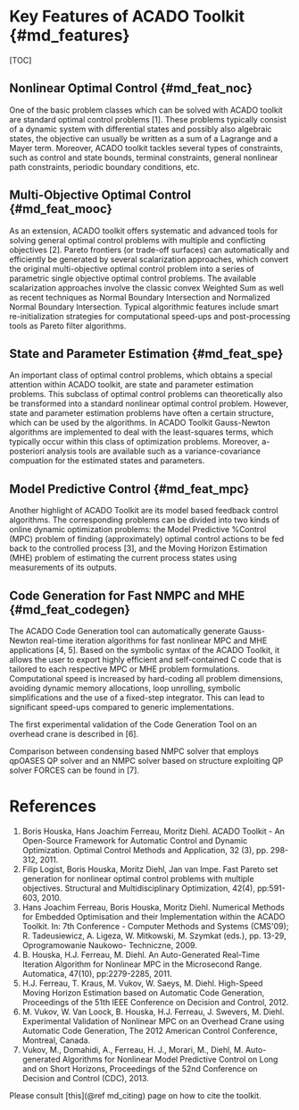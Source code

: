 # Key Features of ACADO Toolkit {#md_features}

[TOC]
 
## Nonlinear Optimal Control {#md_feat_noc}

One of the basic problem classes which can be solved with ACADO toolkit are standard optimal control problems \[1\]. These problems typically consist of a dynamic system with differential states and possibly also algebraic states, the objective can usually be written as a sum of a Lagrange and a Mayer term. Moreover, ACADO toolkit tackles several types of constraints, such as control and state bounds, terminal constraints, general nonlinear path constraints, periodic boundary conditions, etc.

## Multi-Objective Optimal Control {#md_feat_mooc}

As an extension, ACADO toolkit offers systematic and advanced tools for solving general optimal control problems with multiple and conflicting objectives \[2\]. Pareto frontiers (or trade-off surfaces) can automatically and efficiently be generated by several scalarization approaches, which convert the original multi-objective optimal control problem into a series of parametric single objective optimal control problems. The available scalarization approaches involve the classic convex Weighted Sum as well as recent techniques as Normal Boundary Intersection and Normalized Normal Boundary Intersection. Typical algorithmic features include smart re-initialization strategies for computational speed-ups and post-processing tools as Pareto filter algorithms.

## State and Parameter Estimation {#md_feat_spe}

An important class of optimal control problems, which obtains a special attention within ACADO toolkit, are state and parameter estimation problems. This subclass of optimal control problems can theoretically also be transformed into a standard nonlinear optimal control problem. However, state and parameter estimation problems have often a certain structure, which can be used by the algorithms. In ACADO Toolkit Gauss-Newton algorithms are implemented to deal with the least-squares terms, which typically occur within this class of optimization problems. Moreover, a-posteriori analysis tools are available such as a variance-covariance compuation for the estimated states and parameters.

## Model Predictive Control {#md_feat_mpc}

Another highlight of ACADO Toolkit are its model based feedback control algorithms. The corresponding problems can be divided into two kinds of online dynamic optimization problems: the Model Predictive %Control (MPC) problem of finding (approximately) optimal control actions to be fed back to the controlled process \[3\], and the Moving Horizon Estimation (MHE) problem of estimating the current process states using measurements of its outputs.

## Code Generation for Fast NMPC and MHE {#md_feat_codegen}

The ACADO Code Generation tool can automatically generate Gauss-Newton real-time iteration algorithms for fast nonlinear MPC  and MHE applications \[4, 5\]. Based on the symbolic syntax of the ACADO Toolkit, it allows the user to export highly efficient and self-contained C code that is tailored to each respective MPC or MHE problem formulations. Computational speed is increased by hard-coding all problem dimensions, avoiding dynamic memory allocations, loop unrolling, symbolic simplifications and the use of a fixed-step integrator. This can lead to significant speed-ups compared to generic implementations. 

The first experimental validation of the Code Generation Tool on an overhead crane is described in \[6\].

Comparison between condensing based NMPC solver that employs qpOASES QP solver and an NMPC solver based on structure exploiting QP solver FORCES can be found in \[7\].

# References #
 
1.    Boris Houska, Hans Joachim Ferreau, Moritz Diehl. ACADO Toolkit - An Open-Source Framework for Automatic Control and Dynamic Optimization. Optimal Control Methods and Application, 32 (3), pp. 298-312, 2011.
2.    Filip Logist, Boris Houska, Moritz Diehl, Jan van Impe. Fast Pareto set generation for nonlinear optimal control problems with multiple objectives. Structural and Multidisciplinary Optimization, 42(4), pp:591-603, 2010.
3.    Hans Joachim Ferreau, Boris Houska, Moritz Diehl. Numerical Methods for Embedded Optimisation and their Implementation within the ACADO Toolkit. In: 7th Conference - Computer Methods and Systems (CMS'09); R. Tadeusiewicz, A. Ligeza, W. Mitkowski, M. Szymkat (eds.), pp. 13-29, Oprogramowanie Naukowo- Techniczne, 2009.
4.    B. Houska, H.J. Ferreau, M. Diehl. An Auto-Generated Real-Time Iteration Algorithm for Nonlinear MPC in the Microsecond Range. Automatica, 47(10), pp:2279-2285, 2011.
5.    H.J. Ferreau, T. Kraus, M. Vukov, W. Saeys, M. Diehl. High-Speed Moving Horizon Estimation based on Automatic Code Generation, Proceedings of the 51th IEEE Conference on Decision and Control, 2012.
6.    M. Vukov, W. Van Loock, B. Houska, H.J. Ferreau, J. Swevers, M. Diehl. Experimental Validation of Nonlinear MPC on an Overhead Crane using Automatic Code Generation, The 2012 American Control Conference, Montreal, Canada.
7.    Vukov, M., Domahidi, A., Ferreau, H. J., Morari, M., Diehl, M. Auto-generated Algorithms for Nonlinear Model Predictive Control on Long and on Short Horizons, Proceedings of the 52nd Conference on Decision and Control (CDC), 2013.

Please consult [this](@ref md_citing) page on how to cite the toolkit.
